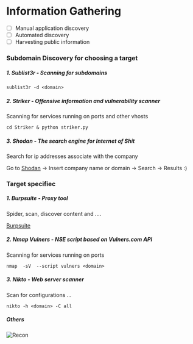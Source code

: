 # Information Gathering
- [ ] Manual application discovery
- [ ] Automated discovery
- [ ] Harvesting public information

### Subdomain Discovery for choosing a target


##### 1\. Sublist3r - Scanning for subdomains
```
sublist3r -d <domain>
```


##### 2\. Striker - Offensive information and vulnerability scanner
Scanning for services running on ports and other vhosts
```
cd Striker & python striker.py
```

##### 3\. Shodan - The search engine for Internet of Shit
Search for ip addresses associate with the company

Go to [Shodan](https://www.shodan.io/) -> Insert company name or domain -> Search -> Results :)


### Target specifiec 


##### 1\. Burpsuite - Proxy tool
Spider, scan, discover content and ....

[Burpsuite](https://github.com/Zawadidone/WebHacking/blob/master/BurpSuite/README.md)

##### 2\. Nmap Vulners - NSE script based on Vulners.com API 
Scanning for services running on ports 
```
nmap  -sV  --script vulners <domain>
```


##### 3\. Nikto - Web server scanner
Scan for configurations ...
```
nikto -h <domain> -C all
```


##### Others

![Recon](https://github.com/Zawadidone/WebHacking/blob/master/images/Recon.jpg?raw=true)
